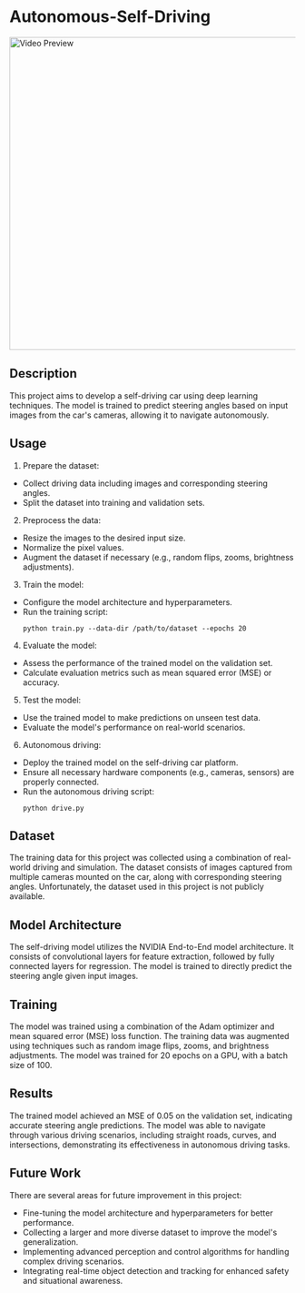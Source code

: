 # Autonomous-Self-Driving
<img src="https://github.com/TushirSahu/Autonomous-Self-Driving/assets/96677478/3c0d3d3d-61ff-40c1-978a-0183b2e76c1b" alt="Video Preview" width="800" height="550">

## Description
This project aims to develop a self-driving car using deep learning techniques. The model is trained to predict steering angles based on input images from the car's cameras, allowing it to navigate autonomously.

## Usage
1. Prepare the dataset:
- Collect driving data including images and corresponding steering angles.
- Split the dataset into training and validation sets.

2. Preprocess the data:
- Resize the images to the desired input size.
- Normalize the pixel values.
- Augment the dataset if necessary (e.g., random flips, zooms, brightness adjustments).

3. Train the model:
- Configure the model architecture and hyperparameters.
- Run the training script:
  ```
  python train.py --data-dir /path/to/dataset --epochs 20
  ```

4. Evaluate the model:
- Assess the performance of the trained model on the validation set.
- Calculate evaluation metrics such as mean squared error (MSE) or accuracy.

5. Test the model:
- Use the trained model to make predictions on unseen test data.
- Evaluate the model's performance on real-world scenarios.

6. Autonomous driving:
- Deploy the trained model on the self-driving car platform.
- Ensure all necessary hardware components (e.g., cameras, sensors) are properly connected.
- Run the autonomous driving script:
  ```
  python drive.py
  ```

## Dataset
The training data for this project was collected using a combination of real-world driving and simulation. The dataset consists of images captured from multiple cameras mounted on the car, along with corresponding steering angles. Unfortunately, the dataset used in this project is not publicly available.

## Model Architecture
The self-driving model utilizes the NVIDIA End-to-End model architecture. It consists of convolutional layers for feature extraction, followed by fully connected layers for regression. The model is trained to directly predict the steering angle given input images.

## Training
The model was trained using a combination of the Adam optimizer and mean squared error (MSE) loss function. The training data was augmented using techniques such as random image flips, zooms, and brightness adjustments. The model was trained for 20 epochs on a GPU, with a batch size of 100.

## Results
The trained model achieved an MSE of 0.05 on the validation set, indicating accurate steering angle predictions. The model was able to navigate through various driving scenarios, including straight roads, curves, and intersections, demonstrating its effectiveness in autonomous driving tasks.

## Future Work
There are several areas for future improvement in this project:
- Fine-tuning the model architecture and hyperparameters for better performance.
- Collecting a larger and more diverse dataset to improve the model's generalization.
- Implementing advanced perception and control algorithms for handling complex driving scenarios.
- Integrating real-time object detection and tracking for enhanced safety and situational awareness.

